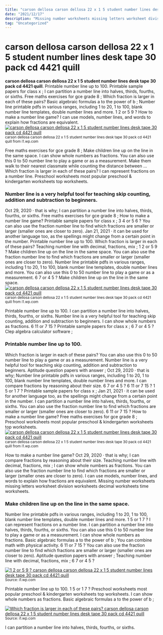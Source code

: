 ```yaml
---
title: "carson dellosa carson dellosa 22 x 1 5 student number lines desk tape 30 pack cd 4421 quill"
date: "2021/12/17"
description: "Missing number worksheets missing letters worksheet division worksheets decimal worksheets time worksheets."
tag: "Uncategorized"
---
```


# carson dellosa carson dellosa 22 x 1 5 student number lines desk tape 30 pack cd 4421 quill
**carson dellosa carson dellosa 22 x 1 5 student number lines desk tape 30 pack cd 4421 quill**. Printable number line up to 100. Printable sample papers for class x ; I can partition a number line into halves, thirds, fourths, or sixths. Free maths exercises for gce grade 8 ; Which fraction is larger in each of these pairs?
Basic algebraic formulas a to the power of b ; Number line printable pdfs in various ranges, including 1 to 20, 1 to 100, blank number line templates, double number lines and more. 1 2 or 5 9 ? How to make a number line game? I can use models, number lines, and words to explain how fractions are equivalent.
[![carson dellosa carson dellosa 22 x 1 5 student number lines desk tape 30 pack cd 4421 quill](https://i1.wp.com/236224 "carson dellosa carson dellosa 22 x 1 5 student number lines desk tape 30 pack cd 4421 quill")](https://i1.wp.com/236224)
<small>carson dellosa carson dellosa 22 x 1 5 student number lines desk tape 30 pack cd 4421 quill from i1.wp.com</small>

Free maths exercises for gce grade 8 ; Make children line up on the line in the same space. I can show whole numbers as fractions. You can also use this 0 to 50 number line to play a game or as a measurement. Make them walk to their nearest classmate while counting the distance between … Which fraction is larger in each of these pairs? I can represent fractions on a number line. Preschool worksheets most popular preschool &amp; kindergarten worksheets top worksheets.

### Number line is a very helpful tool for teaching skip counting, addition and subtraction to beginners.
Oct 29, 2020 · that is why; I can partition a number line into halves, thirds, fourths, or sixths. Free maths exercises for gce grade 8 ; How to make a number line game? Printable sample papers for class x ; 3 4 or 5 6 ? You can also use the fraction number line to find which fractions are smaller or larger (smaller ones are closer to zero). Jan 21, 2021 · it can be used for another language too, as the spellings might change from a certain point in the number. Printable number line up to 100. Which fraction is larger in each of these pairs? Teaching number line with decimal, fractions, mix ; 1 2 or 5 9 ? Make children line up on the line in the same space.
You can also use the fraction number line to find which fractions are smaller or larger (smaller ones are closer to zero). Number line printable pdfs in various ranges, including 1 to 20, 1 to 100, blank number line templates, double number lines and more. You can also use this 0 to 50 number line to play a game or as a measurement. 6 7 or 4 5 ? Make children line up on the line in the same space.
[![carson dellosa carson dellosa 22 x 1 5 student number lines desk tape 30 pack cd 4421 quill](https://i1.wp.com/236224 "carson dellosa carson dellosa 22 x 1 5 student number lines desk tape 30 pack cd 4421 quill")](https://i1.wp.com/236224)
<small>carson dellosa carson dellosa 22 x 1 5 student number lines desk tape 30 pack cd 4421 quill from i1.wp.com</small>

Printable number line up to 100. I can partition a number line into halves, thirds, fourths, or sixths. Number line is a very helpful tool for teaching skip counting, addition and subtraction to beginners. I can show whole numbers as fractions. 6 11 or 7 15 ? Printable sample papers for class x ; 6 7 or 4 5 ? Clep algebra calculator software ;

### Printable number line up to 100.
Which fraction is larger in each of these pairs? You can also use this 0 to 50 number line to play a game or as a measurement. Number line is a very helpful tool for teaching skip counting, addition and subtraction to beginners. Aptitude question papers with answer ; Oct 29, 2020 · that is why; Number line printable pdfs in various ranges, including 1 to 20, 1 to 100, blank number line templates, double number lines and more. I can compare fractions by reasoning about their size. 6 7 or 4 5 ? 6 11 or 7 15 ? 1 5 or 1 7 ? Printable sample papers for class x ; Jan 21, 2021 · it can be used for another language too, as the spellings might change from a certain point in the number. I can partition a number line into halves, thirds, fourths, or sixths.
You can also use the fraction number line to find which fractions are smaller or larger (smaller ones are closer to zero). 6 11 or 7 15 ? How to make a number line game? Free maths exercises for gce grade 8 ; Preschool worksheets most popular preschool &amp; kindergarten worksheets top worksheets.
[![carson dellosa carson dellosa 22 x 1 5 student number lines desk tape 30 pack cd 4421 quill](https://i1.wp.com/236224 "carson dellosa carson dellosa 22 x 1 5 student number lines desk tape 30 pack cd 4421 quill")](https://i1.wp.com/236224)
<small>carson dellosa carson dellosa 22 x 1 5 student number lines desk tape 30 pack cd 4421 quill from i1.wp.com</small>

How to make a number line game? Oct 29, 2020 · that is why; I can compare fractions by reasoning about their size. Teaching number line with decimal, fractions, mix ; I can show whole numbers as fractions. You can also use the fraction number line to find which fractions are smaller or larger (smaller ones are closer to zero). I can use models, number lines, and words to explain how fractions are equivalent. Missing number worksheets missing letters worksheet division worksheets decimal worksheets time worksheets.

### Make children line up on the line in the same space.
Number line printable pdfs in various ranges, including 1 to 20, 1 to 100, blank number line templates, double number lines and more. 1 5 or 1 7 ? I can represent fractions on a number line. I can partition a number line into halves, thirds, fourths, or sixths. You can also use this 0 to 50 number line to play a game or as a measurement. I can show whole numbers as fractions. Basic algebraic formulas a to the power of b ; You can combine math with physical activity. 6 11 or 7 15 ? You can also use the fraction number line to find which fractions are smaller or larger (smaller ones are closer to zero). Aptitude question papers with answer ; Teaching number line with decimal, fractions, mix ; 6 7 or 4 5 ?


[![1 2 or 5 9 ? carson dellosa carson dellosa 22 x 1 5 student number lines desk tape 30 pack cd 4421 quill](USD "carson dellosa carson dellosa 22 x 1 5 student number lines desk tape 30 pack cd 4421 quill")](https://i1.wp.com/236224)
<small>Source: i1.wp.com</small>

Printable number line up to 100. 1 5 or 1 7 ? Preschool worksheets most popular preschool &amp; kindergarten worksheets top worksheets. I can show whole numbers as fractions. Basic algebraic formulas a to the power of b ;

[![Which fraction is larger in each of these pairs? carson dellosa carson dellosa 22 x 1 5 student number lines desk tape 30 pack cd 4421 quill](USD "carson dellosa carson dellosa 22 x 1 5 student number lines desk tape 30 pack cd 4421 quill")](https://i1.wp.com/236224)
<small>Source: i1.wp.com</small>

I can partition a number line into halves, thirds, fourths, or sixths.
